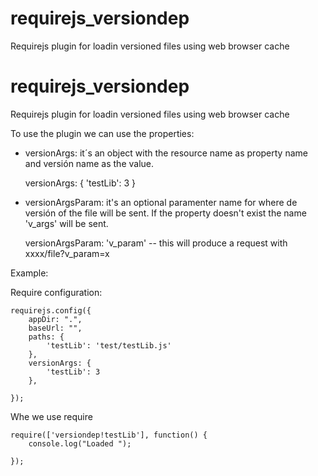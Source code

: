requirejs_versiondep
====================

Requirejs plugin for loadin versioned files using web browser cache

requirejs_versiondep
====================

Requirejs plugin for loadin versioned files using web browser cache

To use the plugin we can use the properties:
- versionArgs: it´s an object with the resource name as property name and versión name as the value.
  	
     versionArgs: {
  	        'testLib': 3
  	 }

- versionArgsParam: it's an optional paramenter name for where de versión of the file will be sent. If the property doesn't exist the name 'v_args' will be sent. 

    versionArgsParam: 'v_param' -- this will produce a request with  xxxx/file?v_param=x

Example:

  Require configuration:
	
  	requirejs.config({
  	    appDir: ".",
  	    baseUrl: "",
  	    paths: {
    	    'testLib': 'test/testLib.js'
    	},
    	versionArgs: {
  	        'testLib': 3
  	    },

  	});

  Whe we use require

  	require(['versiondep!testLib'], function() {
  	    console.log("Loaded ");    
  	    
  	});
